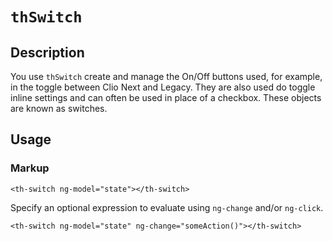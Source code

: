 # `thSwitch`

## Description

You use `thSwitch` create and manage the On/Off buttons used, for example, in the toggle between Clio Next and Legacy. They are also used do toggle inline settings and can often be used in place of a checkbox. These objects are known as switches.

## Usage

### Markup
```
<th-switch ng-model="state"></th-switch>
```
Specify an optional expression to evaluate using `ng-change` and/or `ng-click`.
```
<th-switch ng-model="state" ng-change="someAction()"></th-switch>
```

